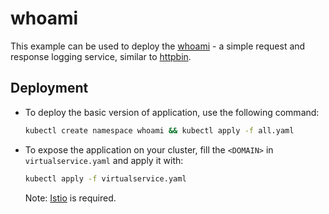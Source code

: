 # whoami

This example can be used to deploy the [whoami](https://hub.docker.com/r/containous/whoami) - a simple request and response logging service, similar to [httpbin](./../httpbin/README.md).

## Deployment

- To deploy the basic version of application, use the following command:

  ```bash
  kubectl create namespace whoami && kubectl apply -f all.yaml
  ```

- To expose the application on your cluster, fill the `<DOMAIN>` in `virtualservice.yaml` and apply it with:

  ```bash
  kubectl apply -f virtualservice.yaml
  ```

  Note: [Istio](https://istio.io/) is required.
